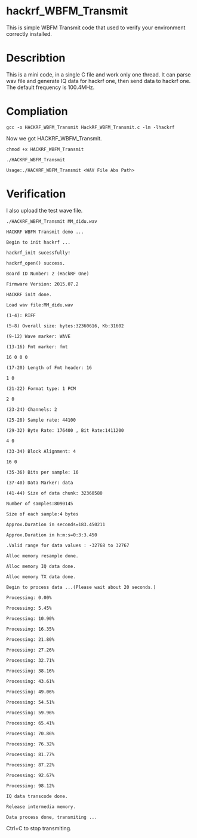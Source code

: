 # hackrf_WBFM_Transmit
This is simple WBFM Transmit code that used to verify your environment correctly installed.

# Describtion
This is a mini code, in a single C file and work only one thread. It can parse wav file and generate IQ data for hackrf one, then send data to hackrf one.
The default frequency is 100.4MHz.

# Compliation
```
gcc -o HACKRF_WBFM_Transmit HackRF_WBFM_Transmit.c -lm -lhackrf
```
Now we got HACKRF_WBFM_Transmit.
```
chmod +x HACKRF_WBFM_Transmit

./HACKRF_WBFM_Transmit

Usage:./HACKRF_WBFM_Transmit <WAV File Abs Path>
```

# Verification
I also upload the test wave file.
```
./HACKRF_WBFM_Transmit MM_didu.wav

HACKRF WBFM Transmit demo ...

Begin to init hackrf ...

hackrf_init sucessfully!

hackrf_open() success.

Board ID Number: 2 (HackRF One)

Firmware Version: 2015.07.2

HACKRF init done.

Load wav file:MM_didu.wav

(1-4): RIFF 

(5-8) Overall size: bytes:32360616, Kb:31602 

(9-12) Wave marker: WAVE

(13-16) Fmt marker: fmt 

16 0 0 0

(17-20) Length of Fmt header: 16 

1 0 

(21-22) Format type: 1 PCM 

2 0 

(23-24) Channels: 2 

(25-28) Sample rate: 44100

(29-32) Byte Rate: 176400 , Bit Rate:1411200

4 0 

(33-34) Block Alignment: 4 

16 0 

(35-36) Bits per sample: 16 

(37-40) Data Marker: data 

(41-44) Size of data chunk: 32360580 

Number of samples:8090145 

Size of each sample:4 bytes

Approx.Duration in seconds=183.450211

Approx.Duration in h:m:s=0:3:3.450

.Valid range for data values : -32768 to 32767 

Alloc memory resample done.

Alloc memory IQ data done.

Alloc memory TX data done.

Begin to process data ...(Please wait about 20 seconds.)

Processing: 0.00%

Processing: 5.45%

Processing: 10.90%

Processing: 16.35%

Processing: 21.80%

Processing: 27.26%

Processing: 32.71%

Processing: 38.16%

Processing: 43.61%

Processing: 49.06%

Processing: 54.51%

Processing: 59.96%

Processing: 65.41%

Processing: 70.86%

Processing: 76.32%

Processing: 81.77%

Processing: 87.22%

Processing: 92.67%

Processing: 98.12%

IQ data transcode done.

Release intermedia memory.

Data process done, transmiting ...
```
Ctrl+C to stop transmiting.
